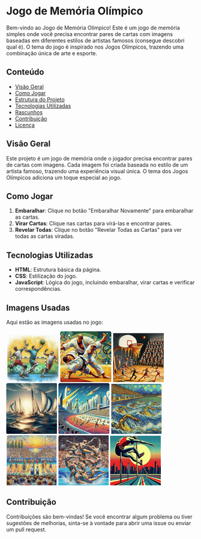 # Jogo de Memória Olímpico

Bem-vindo ao Jogo de Memória Olímpico! Este é um jogo de memória simples onde você precisa encontrar pares de cartas com imagens baseadas em diferentes estilos de artistas famosos (consegue descobri qual é). O tema do jogo é inspirado nos Jogos Olímpicos, trazendo uma combinação única de arte e esporte.

## Conteúdo

- [Visão Geral](#visão-geral)
- [Como Jogar](#como-jogar)
- [Estrutura do Projeto](#estrutura-do-projeto)
- [Tecnologias Utilizadas](#tecnologias-utilizadas)
- [Rascunhos](#rascunhos)
- [Contribuição](#contribuição)
- [Licença](#licença)

## Visão Geral

Este projeto é um jogo de memória onde o jogador precisa encontrar pares de cartas com imagens. Cada imagem foi criada baseada no estilo de um artista famoso, trazendo uma experiência visual única. O tema dos Jogos Olímpicos adiciona um toque especial ao jogo.

## Como Jogar

1. **Embaralhar**: Clique no botão "Embaralhar Novamente" para embaralhar as cartas.
2. **Virar Cartas**: Clique nas cartas para virá-las e encontrar pares.
3. **Revelar Todas**: Clique no botão "Revelar Todas as Cartas" para ver todas as cartas viradas.

## Tecnologias Utilizadas

- **HTML**: Estrutura básica da página.
- **CSS**: Estilização do jogo.
- **JavaScript**: Lógica do jogo, incluindo embaralhar, virar cartas e verificar correspondências.

## Imagens Usadas

Aqui estão as imagens usadas no jogo:

![Imagem 1](img/img1.png)
![Imagem 2](img/img2.png)
![Imagem 3](img/img3.png)
![Imagem 4](img/img4.png)
![Imagem 5](img/img5.png)
![Imagem 6](img/img6.png)
![Imagem 7](img/img7.png)
![Imagem 8](img/img8.png)
![Imagem 9](img/img9.png)

## Contribuição

Contribuições são bem-vindas! Se você encontrar algum problema ou tiver sugestões de melhorias, sinta-se à vontade para abrir uma issue ou enviar um pull request.

